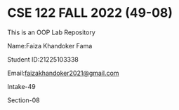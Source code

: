 # CSE 122 FALL 2022 (49-08)
This is an OOP Lab Repository


Name:Faiza Khandoker Fama

Student ID:21225103338

Email:faizakhandoker2021@gmail.com

Intake-49

Section-08
